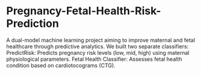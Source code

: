 # Pregnancy-Fetal-Health-Risk-Prediction
A dual-model machine learning project aiming to improve maternal and fetal healthcare through predictive analytics. We built two separate classifiers:  PredictRisk: Predicts pregnancy risk levels (low, mid, high) using maternal physiological parameters.  Fetal Health Classifier: Assesses fetal health condition based on cardiotocograms (CTG).
